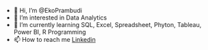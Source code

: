 - 👋 Hi, I’m @EkoPrambudi
- 👀 I’m interested in Data Analytics
- 🌱 I’m currently learning SQL, Excel, Spreadsheet, Phyton, Tableau, Power BI, R Programming
- 📫 How to reach me [Linkedin](https://www.linkedin.com/in/muhammad-eko-prambudi-663146133/)

<!---
EkoPrambudi/EkoPrambudi is a ✨ special ✨ repository because its `README.md` (this file) appears on your GitHub profile.
You can click the Preview link to take a look at your changes.
--->
